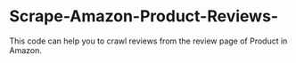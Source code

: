 # Scrape-Amazon-Product-Reviews-
This code can help you to crawl reviews from the review page of Product in Amazon.
